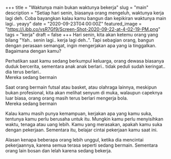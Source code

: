 +++
title = "Waktunya main bukan waktunya bekerja"
slug = "main"
description = "Setiap hari senin, biasanya orang mengeluh, waktunya kerja lagi deh. Coba bayangkan kalau kamu bangun dan kepikiran waktunya main lagi.. yeayy"
date = "2020-09-23T04:00:00Z"
featured_image = "https://i.ibb.co/vsR7Gf9/Screen-Shot-2020-09-22-at-4-02-19-PM.png"
tags = "kerja"
draft = false
+++ 
Hari senin, kita akan ketemu orang yang bilang "Yah.. senin lagi.. kerja lagi deh..". Tapi sebagian orang, bangun dengan perasaan semangat, ingin mengerjakan apa yang ia tinggalkan. Bagaimana dengan kamu?

Perhatikan saat kamu sedang berkumpul keluarga, orang dewasa biasanya duduk bercerita, sementara anak anak berlari.. tidak peduli sudah keringat.. dia terus berlari..  
Mereka sedang bermain

Saat orang bermain futsal atau basket, atau olahraga lainnya, meskipun bukan profesional, kita akan melihat senyum di muka, walaupun capeknya luar biasa, orang orang masih terus berlari mengerja bola.  
Mereka sedang bermain

Kalau kamu masih punya kemampuan, kerjakan apa yang kamu suka, tentunya kamu perlu berusaha untuk itu. Mungkin kamu perlu menyisihkan waktu, tenaga atau uang lebih. Kamu yang merasakan, apakah kamu suka dengan pekerjaan. Sementara itu, belajar cintai pekerjaan kamu saat ini.

Alasan kenapa beberapa orang lebih unggul, ketika dia mencintai pekerjaannya, karena semua terasa seperti sedang bermain. Sementara orang lain bosan dan lelah karena sedang bekerja.